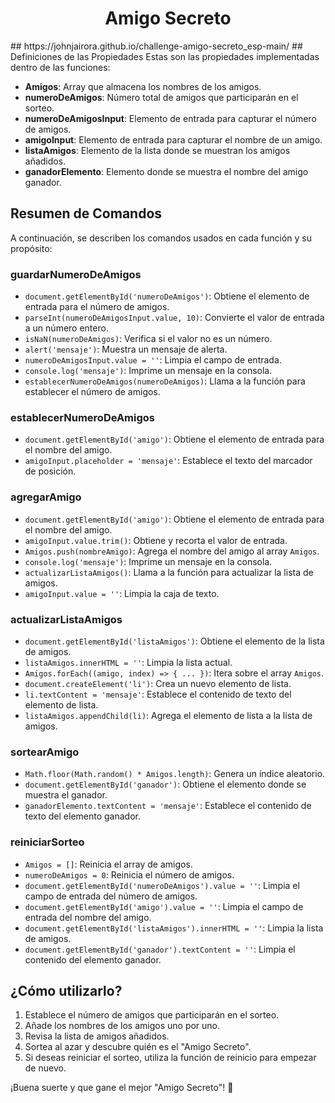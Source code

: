 <h1 align="center">Amigo Secreto</h1>
## https://johnjairora.github.io/challenge-amigo-secreto_esp-main/
## Definiciones de las Propiedades
Estas son las propiedades implementadas dentro de las funciones:

- **Amigos**: Array que almacena los nombres de los amigos.
- **numeroDeAmigos**: Número total de amigos que participarán en el sorteo.
- **numeroDeAmigosInput**: Elemento de entrada para capturar el número de amigos.
- **amigoInput**: Elemento de entrada para capturar el nombre de un amigo.
- **listaAmigos**: Elemento de la lista donde se muestran los amigos añadidos.
- **ganadorElemento**: Elemento donde se muestra el nombre del amigo ganador.

## Resumen de Comandos
A continuación, se describen los comandos usados en cada función y su propósito:

### **guardarNumeroDeAmigos**
- `document.getElementById('numeroDeAmigos')`: Obtiene el elemento de entrada para el número de amigos.
- `parseInt(numeroDeAmigosInput.value, 10)`: Convierte el valor de entrada a un número entero.
- `isNaN(numeroDeAmigos)`: Verifica si el valor no es un número.
- `alert('mensaje')`: Muestra un mensaje de alerta.
- `numeroDeAmigosInput.value = ''`: Limpia el campo de entrada.
- `console.log('mensaje')`: Imprime un mensaje en la consola.
- `establecerNumeroDeAmigos(numeroDeAmigos)`: Llama a la función para establecer el número de amigos.

### **establecerNumeroDeAmigos**
- `document.getElementById('amigo')`: Obtiene el elemento de entrada para el nombre del amigo.
- `amigoInput.placeholder = 'mensaje'`: Establece el texto del marcador de posición.

### **agregarAmigo**
- `document.getElementById('amigo')`: Obtiene el elemento de entrada para el nombre del amigo.
- `amigoInput.value.trim()`: Obtiene y recorta el valor de entrada.
- `Amigos.push(nombreAmigo)`: Agrega el nombre del amigo al array `Amigos`.
- `console.log('mensaje')`: Imprime un mensaje en la consola.
- `actualizarListaAmigos()`: Llama a la función para actualizar la lista de amigos.
- `amigoInput.value = ''`: Limpia la caja de texto.

### **actualizarListaAmigos**
- `document.getElementById('listaAmigos')`: Obtiene el elemento de la lista de amigos.
- `listaAmigos.innerHTML = ''`: Limpia la lista actual.
- `Amigos.forEach((amigo, index) => { ... })`: Itera sobre el array `Amigos`.
- `document.createElement('li')`: Crea un nuevo elemento de lista.
- `li.textContent = 'mensaje'`: Establece el contenido de texto del elemento de lista.
- `listaAmigos.appendChild(li)`: Agrega el elemento de lista a la lista de amigos.

### **sortearAmigo**
- `Math.floor(Math.random() * Amigos.length)`: Genera un índice aleatorio.
- `document.getElementById('ganador')`: Obtiene el elemento donde se muestra el ganador.
- `ganadorElemento.textContent = 'mensaje'`: Establece el contenido de texto del elemento ganador.

### **reiniciarSorteo**
- `Amigos = []`: Reinicia el array de amigos.
- `numeroDeAmigos = 0`: Reinicia el número de amigos.
- `document.getElementById('numeroDeAmigos').value = ''`: Limpia el campo de entrada del número de amigos.
- `document.getElementById('amigo').value = ''`: Limpia el campo de entrada del nombre del amigo.
- `document.getElementById('listaAmigos').innerHTML = ''`: Limpia la lista de amigos.
- `document.getElementById('ganador').textContent = ''`: Limpia el contenido del elemento ganador.

## ¿Cómo utilizarlo?
1. Establece el número de amigos que participarán en el sorteo.
2. Añade los nombres de los amigos uno por uno.
3. Revisa la lista de amigos añadidos.
4. Sortea al azar y descubre quién es el "Amigo Secreto".
5. Si deseas reiniciar el sorteo, utiliza la función de reinicio para empezar de nuevo.

¡Buena suerte y que gane el mejor "Amigo Secreto"! 🎉

